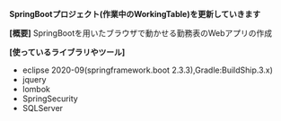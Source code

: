 **SpringBootプロジェクト(作業中のWorkingTable)を更新していきます**

**[概要]**
SpringBootを用いたブラウザで動かせる勤務表のWebアプリの作成

**[使っているライブラリやツール]**
- eclipse 2020-09(springframework.boot 2.3.3),Gradle:BuildShip.3.x)
- jquery
- lombok
- SpringSecurity
- SQLServer

